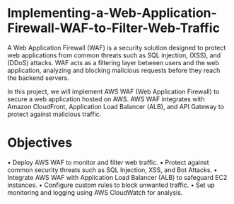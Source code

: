 # Implementing-a-Web-Application-Firewall-WAF-to-Filter-Web-Traffic
A Web Application Firewall (WAF) is a security solution designed to protect web applications from common threats such as SQL injection,  (XSS), and  (DDoS) attacks. WAF acts as a filtering layer between users and the web application, analyzing and blocking malicious requests before they reach the backend servers.

In this project, we will implement AWS WAF (Web Application Firewall) to secure a web application hosted on AWS. AWS WAF integrates with Amazon CloudFront, Application Load Balancer (ALB), and API Gateway to protect against malicious traffic.
# Objectives
•	Deploy AWS WAF to monitor and filter web traffic.
•	Protect against common security threats such as SQL Injection, XSS, and Bot Attacks.
•	Integrate AWS WAF with Application Load Balancer (ALB) to safeguard EC2 instances.
•	Configure custom rules to block unwanted traffic.
•	Set up monitoring and logging using AWS CloudWatch for analysis.

